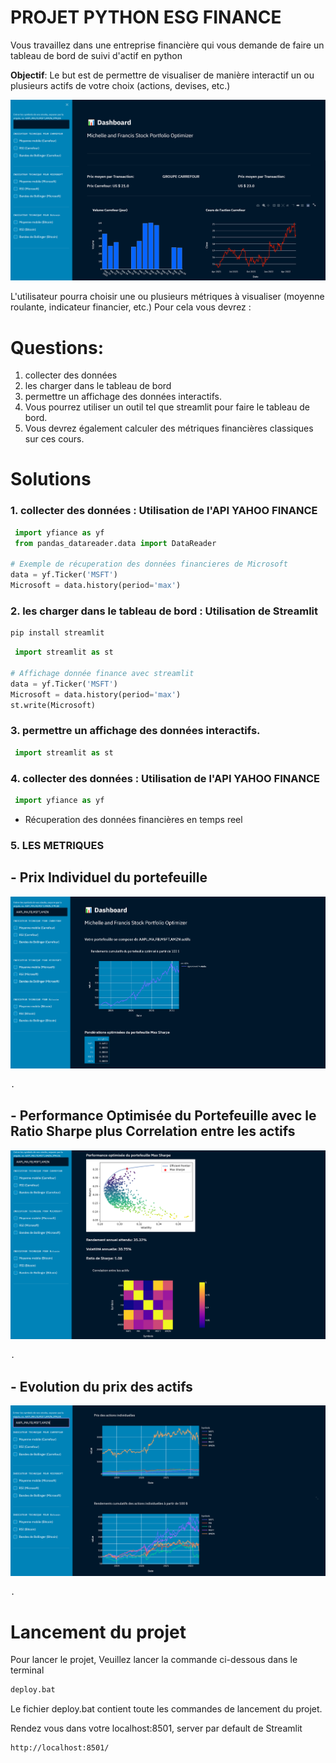 # PROJET PYTHON ESG FINANCE

Vous travaillez dans une entreprise financière qui vous demande de faire un tableau de bord de suivi d'actif en python
 
**Objectif**: Le but est de permettre de visualiser de manière interactif un ou plusieurs actifs de votre choix (actions, devises, etc.)

![architectuere](./img/dashboard.PNG)

L'utilisateur pourra choisir une ou plusieurs métriques à visualiser (moyenne roulante, indicateur financier, etc.)
Pour cela vous devrez : 


# Questions:

1. collecter des données
2. les charger dans le tableau de bord
3. permettre un affichage des données interactifs.
4. Vous pourrez utiliser un outil tel que streamlit pour faire le tableau de bord.
5. Vous devrez également calculer des métriques financières classiques sur ces cours.
 
# Solutions
### 1. collecter des données : Utilisation de l'API YAHOO FINANCE
```python
 import yfiance as yf
 from pandas_datareader.data import DataReader

# Exemple de récuperation des données financieres de Microsoft
data = yf.Ticker('MSFT')
Microsoft = data.history(period='max')
```
### 2. les charger dans le tableau de bord : Utilisation de Streamlit
```bash
pip install streamlit
```

```python
 import streamlit as st

# Affichage donnée finance avec streamlit
data = yf.Ticker('MSFT')
Microsoft = data.history(period='max')
st.write(Microsoft)
```
### 3. permettre un affichage des données interactifs.
```python
 import streamlit as st
```

### 4. collecter des données : Utilisation de l'API YAHOO FINANCE
```python
 import yfiance as yf
```
- Récuperation des données financières en temps reel

### 5. LES METRIQUES

## - Prix Individuel du portefeuille
![architectuere](./img/rendement.PNG)
```python
.
```
## - Performance Optimisée du Portefeuille avec le Ratio Sharpe plus Correlation entre les actifs
![architectuere](./img/perfomance.PNG)
```python
.
```
## -  Evolution du prix des actifs
![architectuere](./img/prix_individuel.PNG)
```python
.
```
# Lancement du projet 
Pour lancer le projet, Veuillez lancer la commande ci-dessous dans le terminal
```bash
deploy.bat
```
Le fichier deploy.bat contient toute les commandes de lancement du projet.


Rendez vous dans votre localhost:8501, server par default de Streamlit

```bash
http://localhost:8501/
```